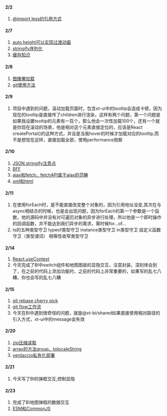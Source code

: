 
#### 2/2
1. [@import less的引用方式](https://blog.csdn.net/my_study_everyday/article/details/84829727)

#### 2/7
1. [auto height可以实现过渡动画](https://mp.weixin.qq.com/s/T3-7nQOBSknjeRvCVCY16Q)
2. [stringify序列化](https://juejin.cn/post/7173482852695146510)
2. [缓存知识](https://blog.csdn.net/weixin_43972437/article/details/105513486)

#### 2/8
1. [图像懒加载](https://mp.weixin.qq.com/s/HZJ7WW-qS7yN-hPcLgRxeQ)
2. [git使用方法](https://mp.weixin.qq.com/s/aJscSBtnBW-oINOG2doFhw)

#### 2/9
1. 项目中遇到的问题，滚动加载页面时，包含xt-ui中的tooltip会造成卡顿，因为现在的tooltip是直接传了children进行渲染，这样有两个问题，第一个问题是如果我设置tooltip的元素有一百个，那么他会一次性加载100个，还有一个就是你现在滚动的场景，他是相对这个元素直接定位的，应该是React createPortal()的这种方式，并且是当我hover的时候才加载对应的tooltip,而不是想现在这样，直接加载全部，使用performance观察

#### 2/10
1. [JSON.stringify注意点](https://mp.weixin.qq.com/s/1nmyrqoUdzkDApDnERAOaA)
2. [BFF](https://developer.aliyun.com/article/1123671)
3. [ajax和fetch，fetchAPI属于ajax的范畴](https://zhuanlan.zhihu.com/p/401232894)
4. [xml和html](https://www.cnblogs.com/iamspecialone/p/11227978.html)

#### 2/11
1. 在使用forEach时，是不能直接改变整个对象的，因为引用地址没变,其次在与async相结合的时候，也是会出现问题，因为forEach的第一个参数是一个函数，他的源码中并没有对可遍历对象的异步进行处理，所以他是一个即时操作的回调函数，并不能达到我们异步的需求，需时候for...of...
2. ts的五种类型守卫
    typeof类型守卫
    instance类型守卫
    in类型守卫
    自定义函数守卫（类型谓词）
    相等性收窄类型守卫

#### 2/14
1. [React.useContext](https://mp.weixin.qq.com/s/l6-DWRzUwDoWzwrM7uZlPQ)
2. 今天完成了BI中switch组件和地图图层的显隐交互，注意封装，深刻体会到了，在之前的代码上添加功能时，之前的代码上非常重要的，如果写的乱七八糟，你也会写的乱七八糟

#### 2/15
1. [git rebase cherry pick](https://blog.csdn.net/u012107143/article/details/78812086)
2. [git flow工作流](https://xtspace.yuque.com/otnc49/gtizus/vdmher)
2. 今天在BI中遇到很奇怪的问题，就是@xt-bi/shared如果直接使用相对路径的引入方式，xt-ui中的message会失效

#### 2/20
1. [zip压缩读取](https://github.com/Stuk/jszip)
2. [array的方法group，tolocaleString](https://developer.mozilla.org/zh-CN/docs/Web/JavaScript/Reference/Global_Objects/Array)
3. [verdaccio私有化部署](https://mp.weixin.qq.com/s/lkksxeaQxip4m5-FDkiZPA)

#### 2/21
1. 今天写了BI的弹框交互,控制显隐

#### 2/23
1. 完成了BI地图弹框的数据交互
2. [ESM和CommonJS](https://mp.weixin.qq.com/s/cBqbsHGhEW6N8deiMKMFOQ)
